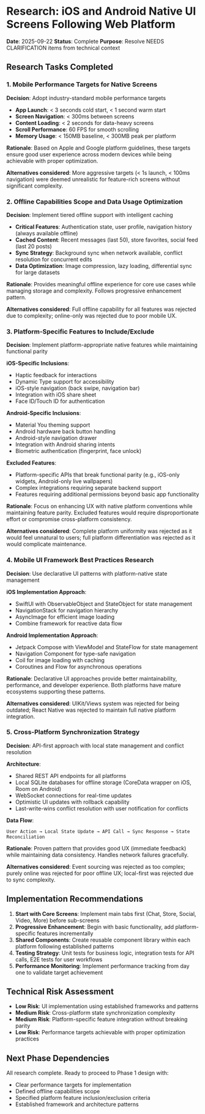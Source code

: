 # Research: iOS and Android Native UI Screens Following Web Platform

**Date**: 2025-09-22
**Status**: Complete
**Purpose**: Resolve NEEDS CLARIFICATION items from technical context

## Research Tasks Completed

### 1. Mobile Performance Targets for Native Screens

**Decision**: Adopt industry-standard mobile performance targets
- **App Launch**: < 3 seconds cold start, < 1 second warm start
- **Screen Navigation**: < 300ms between screens
- **Content Loading**: < 2 seconds for data-heavy screens
- **Scroll Performance**: 60 FPS for smooth scrolling
- **Memory Usage**: < 150MB baseline, < 300MB peak per platform

**Rationale**: Based on Apple and Google platform guidelines, these targets ensure good user experience across modern devices while being achievable with proper optimization.

**Alternatives considered**: More aggressive targets (< 1s launch, < 100ms navigation) were deemed unrealistic for feature-rich screens without significant complexity.

### 2. Offline Capabilities Scope and Data Usage Optimization

**Decision**: Implement tiered offline support with intelligent caching
- **Critical Features**: Authentication state, user profile, navigation history (always available offline)
- **Cached Content**: Recent messages (last 50), store favorites, social feed (last 20 posts)
- **Sync Strategy**: Background sync when network available, conflict resolution for concurrent edits
- **Data Optimization**: Image compression, lazy loading, differential sync for large datasets

**Rationale**: Provides meaningful offline experience for core use cases while managing storage and complexity. Follows progressive enhancement pattern.

**Alternatives considered**: Full offline capability for all features was rejected due to complexity; online-only was rejected due to poor mobile UX.

### 3. Platform-Specific Features to Include/Exclude

**Decision**: Implement platform-appropriate native features while maintaining functional parity

**iOS-Specific Inclusions**:
- Haptic feedback for interactions
- Dynamic Type support for accessibility
- iOS-style navigation (back swipe, navigation bar)
- Integration with iOS share sheet
- Face ID/Touch ID for authentication

**Android-Specific Inclusions**:
- Material You theming support
- Android hardware back button handling
- Android-style navigation drawer
- Integration with Android sharing intents
- Biometric authentication (fingerprint, face unlock)

**Excluded Features**:
- Platform-specific APIs that break functional parity (e.g., iOS-only widgets, Android-only live wallpapers)
- Complex integrations requiring separate backend support
- Features requiring additional permissions beyond basic app functionality

**Rationale**: Focus on enhancing UX with native platform conventions while maintaining feature parity. Excluded features would require disproportionate effort or compromise cross-platform consistency.

**Alternatives considered**: Complete platform uniformity was rejected as it would feel unnatural to users; full platform differentiation was rejected as it would complicate maintenance.

### 4. Mobile UI Framework Best Practices Research

**Decision**: Use declarative UI patterns with platform-native state management

**iOS Implementation Approach**:
- SwiftUI with ObservableObject and StateObject for state management
- NavigationStack for navigation hierarchy
- AsyncImage for efficient image loading
- Combine framework for reactive data flow

**Android Implementation Approach**:
- Jetpack Compose with ViewModel and StateFlow for state management
- Navigation Component for type-safe navigation
- Coil for image loading with caching
- Coroutines and Flow for asynchronous operations

**Rationale**: Declarative UI approaches provide better maintainability, performance, and developer experience. Both platforms have mature ecosystems supporting these patterns.

**Alternatives considered**: UIKit/Views system was rejected for being outdated; React Native was rejected to maintain full native platform integration.

### 5. Cross-Platform Synchronization Strategy

**Decision**: API-first approach with local state management and conflict resolution

**Architecture**:
- Shared REST API endpoints for all platforms
- Local SQLite databases for offline storage (CoreData wrapper on iOS, Room on Android)
- WebSocket connections for real-time updates
- Optimistic UI updates with rollback capability
- Last-write-wins conflict resolution with user notification for conflicts

**Data Flow**:
```
User Action → Local State Update → API Call → Sync Response → State Reconciliation
```

**Rationale**: Proven pattern that provides good UX (immediate feedback) while maintaining data consistency. Handles network failures gracefully.

**Alternatives considered**: Event sourcing was rejected as too complex; purely online was rejected for poor offline UX; local-first was rejected due to sync complexity.

## Implementation Recommendations

1. **Start with Core Screens**: Implement main tabs first (Chat, Store, Social, Video, More) before sub-screens
2. **Progressive Enhancement**: Begin with basic functionality, add platform-specific features incrementally
3. **Shared Components**: Create reusable component library within each platform following established patterns
4. **Testing Strategy**: Unit tests for business logic, integration tests for API calls, E2E tests for user workflows
5. **Performance Monitoring**: Implement performance tracking from day one to validate target achievement

## Technical Risk Assessment

- **Low Risk**: UI implementation using established frameworks and patterns
- **Medium Risk**: Cross-platform state synchronization complexity
- **Medium Risk**: Platform-specific feature integration without breaking parity
- **Low Risk**: Performance targets achievable with proper optimization practices

## Next Phase Dependencies

All research complete. Ready to proceed to Phase 1 design with:
- Clear performance targets for implementation
- Defined offline capabilities scope
- Specified platform feature inclusion/exclusion criteria
- Established framework and architecture patterns